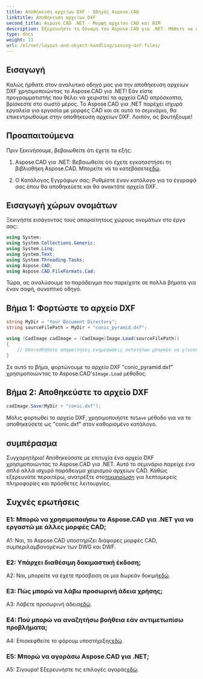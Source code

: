 ```yaml
---
title: Αποθήκευση αρχείων DXF - Οδηγός Aspose.CAD
linktitle: Αποθήκευση αρχείων DXF
second_title: Aspose.CAD .NET - Μορφή αρχείου CAD και BIM
description: Εξερευνήστε τη δύναμη του Aspose.CAD για .NET. Μάθετε να αποθηκεύετε αρχεία DXF χωρίς κόπο με τον αναλυτικό οδηγό μας.
type: docs
weight: 11
url: /el/net/layout-and-object-handling/saving-dxf-files/
---
```

## Εισαγωγή

Καλώς ήρθατε στον αναλυτικό οδηγό μας για την αποθήκευση αρχείων DXF χρησιμοποιώντας το Aspose.CAD για .NET! Εάν είστε προγραμματιστής που θέλει να χειριστεί τα αρχεία CAD απρόσκοπτα, βρίσκεστε στο σωστό μέρος. Το Aspose.CAD για .NET παρέχει ισχυρά εργαλεία για εργασία με μορφές CAD και σε αυτό το σεμινάριο, θα επικεντρωθούμε στην αποθήκευση αρχείων DXF. Λοιπόν, ας βουτήξουμε!

## Προαπαιτούμενα

Πριν ξεκινήσουμε, βεβαιωθείτε ότι έχετε τα εξής:

1.  Aspose.CAD για .NET: Βεβαιωθείτε ότι έχετε εγκαταστήσει τη βιβλιοθήκη Aspose.CAD. Μπορείτε να το κατεβάσετε[εδώ](https://releases.aspose.com/cad/net/).

2. Ο Κατάλογος Εγγράφων σας: Ρυθμίστε έναν κατάλογο για τα έγγραφά σας όπου θα αποθηκεύετε και θα ανακτάτε αρχεία DXF.

## Εισαγωγή χώρων ονομάτων

Ξεκινήστε εισάγοντας τους απαραίτητους χώρους ονομάτων στο έργο σας:

```csharp
using System;
using System.Collections.Generic;
using System.Linq;
using System.Text;
using System.Threading.Tasks;
using Aspose.CAD;
using Aspose.CAD.FileFormats.Cad;
```

Τώρα, ας αναλύσουμε το παράδειγμα που παρείχατε σε πολλά βήματα για έναν σαφή, συνοπτικό οδηγό.

## Βήμα 1: Φορτώστε το αρχείο DXF

```csharp
string MyDir = "Your Document Directory";
string sourceFilePath = MyDir + "conic_pyramid.dxf";

using (CadImage cadImage = (CadImage)Image.Load(sourceFilePath))
{
    // Οποιεσδήποτε απαραίτητες ενημερώσεις οντοτήτων μπορούν να γίνουν εδώ.
}
```

Σε αυτό το βήμα, φορτώνουμε το αρχείο DXF "conic_pyramid.dxf" χρησιμοποιώντας το Aspose.CAD's`Image.Load` μέθοδος.

## Βήμα 2: Αποθηκεύστε το αρχείο DXF

```csharp
cadImage.Save(MyDir + "conic.dxf");
```

 Μόλις φορτωθεί το αρχείο DXF, χρησιμοποιήστε το`Save` μέθοδο για να το αποθηκεύσετε ως "conic.dxf" στον καθορισμένο κατάλογο.

## συμπέρασμα

 Συγχαρητήρια! Αποθηκεύσατε με επιτυχία ένα αρχείο DXF χρησιμοποιώντας το Aspose.CAD για .NET. Αυτό το σεμινάριο παρείχε ένα απλό αλλά ισχυρό παράδειγμα χειρισμού αρχείων CAD. Καθώς εξερευνάτε περαιτέρω, ανατρέξτε στο[τεκμηρίωση](https://reference.aspose.com/cad/net/) για λεπτομερείς πληροφορίες και πρόσθετες λειτουργίες.

## Συχνές ερωτήσεις

### Ε1: Μπορώ να χρησιμοποιήσω το Aspose.CAD για .NET για να εργαστώ με άλλες μορφές CAD;

A1: Ναι, το Aspose.CAD υποστηρίζει διάφορες μορφές CAD, συμπεριλαμβανομένων των DWG και DWF.

### Ε2: Υπάρχει διαθέσιμη δοκιμαστική έκδοση;

 A2: Ναι, μπορείτε να έχετε πρόσβαση σε μια δωρεάν δοκιμή[εδώ](https://releases.aspose.com/).

### Ε3: Πώς μπορώ να λάβω προσωρινή άδεια χρήσης;

 A3: Λάβετε προσωρινή άδεια[εδώ](https://purchase.aspose.com/temporary-license/).

### Ε4: Πού μπορώ να αναζητήσω βοήθεια εάν αντιμετωπίσω προβλήματα;

 A4: Επισκεφθείτε το φόρουμ υποστήριξης[εδώ](https://forum.aspose.com/c/cad/19).

### Ε5: Μπορώ να αγοράσω Aspose.CAD για .NET;

 Α5: Σίγουρα! Εξερευνήστε τις επιλογές αγοράς[εδώ](https://purchase.aspose.com/buy).